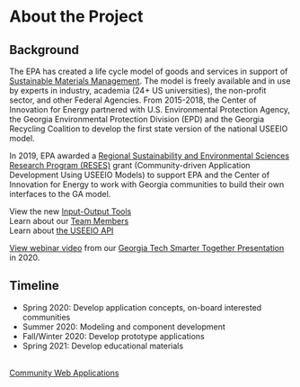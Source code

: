 # About the Project

## Background
The EPA has created a life cycle model of goods and services in support of <a href="https://www.epa.gov/smm" target="_parent">Sustainable Materials Management</a>.
 The model is freely available and in use by experts in industry, academia (24+ US universities), the non-profit sector, and other Federal Agencies. From 2015-2018, the Center of Innovation for Energy partnered with U.S. Environmental Protection Agency, the Georgia Environmental Protection Division (EPD) and the Georgia Recycling Coalition to develop the first state version of the national USEEIO model.   

In 2019, EPA awarded a [Regional Sustainability and Environmental Sciences Research Program (RESES)](https://www.epa.gov/research/regional-sustainability-and-environmental-sciences-research-program-reses) grant
(Community-driven Application Development Using USEEIO Models) to support EPA and the Center of Innovation for Energy to work with Georgia communities to build their own interfaces to the GA model.  

View the new [Input-Output Tools](../../localsite/info/)  
Learn about our [Team Members](../team)  
Learn about [the USEEIO API](api/)  

[View webinar video](https://youtu.be/GRJSvyUx0t4) <!--and [slide presentation](https://smartcities.ipat.gatech.edu/sites/default/files/Smarter_Together_Webinar_Industry-Comparison-Tools_10-15-2020.pdf) -->from our [Georgia Tech Smarter Together Presentation](https://smartcities.ipat.gatech.edu/smarter-together) in 2020.  

## Timeline

- Spring 2020: Develop application concepts, on-board interested communities
- Summer 2020: Modeling and component development
- Fall/Winter 2020: Develop prototype applications
- Spring 2021: Develop educational materials
<br><br>

[Community Web Applications](../../io/projects/)